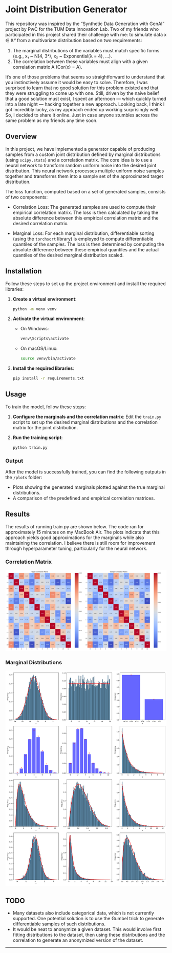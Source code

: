 # Joint Distribution Generator

This repository was inspired by the “Synthetic Data Generation with GenAI” project by PwC for the TUM Data Innovation Lab. Two of my friends who participated in this project shared their challenge with me: to simulate data x ∈ ℝᵈ from a multivariate distribution based on two requirements:

1. The marginal distributions of the variables must match specific forms (e.g., x₁ ~ N(4, 3²), x₂ ~ Exponential(λ = 4), ...).
2. The correlation between these variables must align with a given correlation matrix A (Cor(x) = A).

It’s one of those problems that seems so straightforward to understand that you instinctively assume it would be easy to solve. Therefore, I was surprised to learn that no good solution for this problem existed and that they were struggling to come up with one. Still, driven by the naive belief that a good solution must exist, I spent an afternoon — which quickly turned into a late night — hacking together a new approach. Looking back, I think I got incredibly lucky, as my approach ended up working surprisingly well. So, I decided to share it online. Just in case anyone stumbles across the same problem as my friends any time soon. 

## Overview

In this project, we have implemented a generator capable of producing samples from a custom joint distribution defined by marginal distributions (using `scipy.stats`) and a correlation matrix. The core idea is to use a neural network to transform random uniform noise into the desired joint distribution. This neural network processes multiple uniform noise samples together and transforms them into a sample set of the approximated target distribution.

The loss function, computed based on a set of generated samples, consists of two components:
- Correlation Loss: The generated samples are used to compute their empirical correlation matrix. The loss is then calculated by taking the absolute difference between this empirical correlation matrix and the desired correlation matrix.

- Marginal Loss: For each marginal distribution, differentiable sorting (using the `torchsort` library) is employed to compute differentiable quantiles of the samples. The loss is then determined by computing the absolute difference between these empirical quantiles and the actual quantiles of the desired marginal distribution scaled.


## Installation

Follow these steps to set up the project environment and install the required libraries:

1. **Create a virtual environment**:
    ```bash
    python -m venv venv
    ```

2. **Activate the virtual environment**:
    - On Windows:
      ```bash
      venv\Scripts\activate
      ```
    - On macOS/Linux:
      ```bash
      source venv/bin/activate
      ```

3. **Install the required libraries**:
    ```bash
    pip install -r requirements.txt
    ```

## Usage

To train the model, follow these steps:

1. **Configure the marginals and the correlation matrix**: Edit the `train.py` script to set up the desired marginal distributions and the correlation matrix for the joint distribution.

2. **Run the training script**:
    ```bash
    python train.py
    ```

### Output

After the model is successfully trained, you can find the following outputs in the `/plots` folder:

- Plots showing the generated marginals plotted against the true marginal distributions.
- A comparison of the predefined and empirical correlation matrices.


## Results

The results of running train.py are shown below. The code ran for approximately 15 minutes on my MacBook Air. The plots indicate that this approach yields good approximations for the marginals while also maintaining the correlation. I believe there is still room for improvement through hyperparameter tuning, particularly for the neural network.

### Correlation Matrix

![Correlation Matrix](plots/correlation.png)

### Marginal Distributions

![Marginal Distributions](plots/marginals.png)

## TODO

- Many datasets also include categorical data, which is not currently supported. One potential solution is to use the Gumbel trick to generate differentiable samples of such distributions.
- It would be neat to anonymize a given dataset. This would involve first fitting distributions to the dataset, then using these distributions and the correlation to generate an anonymized version of the dataset.
---
